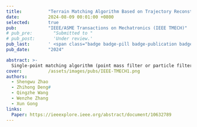 ```yaml
---
title:          "Terrain Matching Algorithm Based on Trajectory Reconstruction and Correlation Analysis of Sliding Measurement Sequence"
date:           2024-08-09 00:01:00 +0800
selected:       true
pub:            "IEEE/ASME Transactions on Mechatronics (IEEE TMECH)"
# pub_pre:        "Submitted to "
# pub_post:       'Under review.'
pub_last:       ' <span class="badge badge-pill badge-publication badge-dark">Journal</span>'
pub_date:       "2024"

abstract: >-
  Single-point matching algorithm (point mass filter or particle filter) only uses the current time measurement to calculate the likelihood, which is prone to pseudopeak and false peak. In order to solve the problem, this article introduces the sequence correlation analysis into the single point matching algorithm, and uses the sliding measurement sequence to estimate recursively. First, a position sequence estimation method based on trajectory reconstruction is proposed, which calculates the new position sequence by the relationship between INS displacement and heading angle, instead of the direct translation of INS trajectory method in traditional algorithms. After that, the likelihood of the candidate point is calculated by the correlation analysis method using the corresponding sliding measurement sequence at the current time, and a more accurate position estimation is obtained after the measurement update. Simulation and experiments show that the position sequence obtained by the proposed method based on trajectory reconstruction is more accurate than that obtained by the direct translation inertial navigation method. Compared with only using single time measurement information, the likelihood calculation method based on correlation analysis of sliding measurement sequence can significantly reduce pseudopeak and false peak, and the positioning accuracy of terrain matching is improved.
cover:          /assets/images/pubs/IEEE-TMECH1.png
authors:
  - Shengwu Zhao 
  - Zhihong Deng#
  - Qingzhe Wang
  - Wenzhe Zhang
  - Xun Gong
links:
  Paper: https://ieeexplore.ieee.org/abstract/document/10632789
---
```

